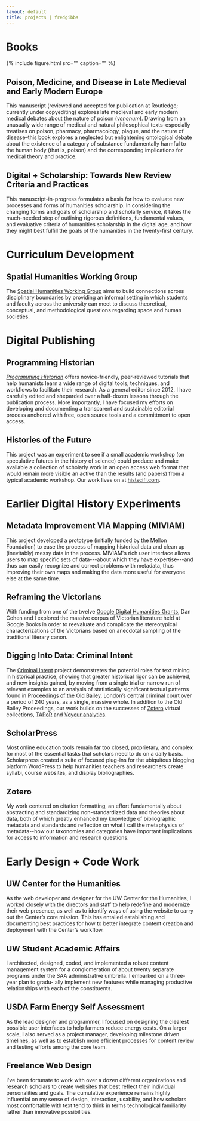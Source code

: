 ```yaml
---
layout: default
title: projects | fredgibbs
---
```


# Books

{% include figure.html src="" caption="" %}

## Poison, Medicine, and Disease in Late Medieval and Early Modern Europe
This manuscript (reviewed and accepted for publication at Routledge; currently under copyediting) explores late medieval and early modern medical debates about the nature of poison (_venenum_). Drawing from an unusually wide range of medical and natural philosophical texts&#8211;especially treatises on poison, pharmacy, pharmacology, plague, and the nature of disease&#8211;this book explores a neglected but enlightening ontological debate about the existence of a category of substance fundamentally harmful to the human body (that is, poison) and the corresponding implications for medical theory and practice.


## Digital + Scholarship: Towards New Review Criteria and Practices
This manuscript-in-progress formulates a basis for how to evaluate new processes and forms of humanities scholarship. In considering the changing forms and goals of scholarship and scholarly service, it takes the much-needed step of outlining rigorous definitions, fundamental values, and evaluative criteria of humanities scholarship in the digital age, and how they might best fulfill the goals of the humanities in the twenty-first century.



# Curriculum Development

## Spatial Humanities Working Group
The [Spatial Humanities Working Group](http://spatialhumanities.unm.edu) aims to build connections across disciplinary boundaries by providing an informal setting in which students and faculty across the university can meet to discuss theoretical, conceptual, and methodological questions regarding space and human societies.



# Digital Publishing

## Programming Historian
[_Programming Historian_](http://programminghistorian.org) offers novice-friendly, peer-reviewed tutorials that help humanists learn a wide range of digital tools, techniques, and workflows to facilitate their research. As a general editor since 2012, I have carefully edited and sheparded over a half-dozen lessons through the publication process. More importantly, I have focused my efforts on developing and documenting a transparent and sustainable editorial process anchored with free, open source tools and a committment to open access.


## Histories of the Future
This project was an experiment to see if a small academic workshop (on speculative futures in the history of science) could produce and make available a collection of scholarly work in an open access web format that would remain more visible an active than the results (and papers) from a typical academic workshop. Our work lives on at [histscifi.com](http://histscifi.com).




# Earlier Digital History Experiments

## Metadata Improvement VIA Mapping (MIVIAM)
This project developed a prototype (initially funded by the Mellon Foundation) to ease the process of mapping historical data and clean up (inevitably) messy data in the process. MIVIAM's rich user interface allows users to map specific sets of data---about which they have expertise---and thus can easily recognize and correct problems with metadata, thus improving their own maps and making the data more useful for everyone else at the same time. 

## Reframing the Victorians
With funding from one of the twelve [Google Digital Humanities Grants](http://googleblog.blogspot.com/2010/07/our-commitment-to-digital-humanities.html), Dan Cohen and I explored the massive corpus of Victorian literature held at Google Books in order to reevaluate and complicate the stereotypical characterizations of the Victorians based on anecdotal sampling of the traditional literary canon. 

## Digging Into Data: Criminal Intent
The [Criminal Intent](http://criminalintent.org) project demonstrates the potential roles for text mining in historical practice, showing that greater historical rigor can be achieved, and new insights gained, by moving from a single trial or narrow run of relevant examples to an analysis of statistically significant textual patterns found in [Proceedings of the Old Bailey](http://oldbaileyonline.org), London’s central criminal court over a period of 240 years, as a single, massive whole. In addition to the Old Bailey Proceedings, our work builds on the successes of [Zotero](http://zotero.org) virtual collections, [TAPoR](http://portal.tapor.ca/portal/portal) and [Voyeur analytics](voyeurtools.org).

## ScholarPress
Most online education tools remain far too closed, proprietary, and complex for most of the essential tasks that scholars need to do on a daily basis. Scholarpress created a suite of focused plug-ins for the ubiquitous blogging platform WordPress to help humanities teachers and researchers create syllabi, course websites, and display bibliographies.

## Zotero
My work centered on citation formatting, an effort fundamentally about abstracting and standardizing non-standardized data and theories about data, both of which greatly enhanced my knowledge of bibliographic metadata and standards and reflection on what I call the metaphysics of metadata--how our taxonomies and categories have important implications for access to information and research questions.

# Early Design + Code Work

## UW Center for the Humanities
As the web developer and designer for the UW Center for the Humanities, I worked closely with the directors and staff to help redefine and modernize their web presence, as well as to identify ways of using the website to carry out the Center’s core mission. This has entailed establishing and documenting best practices for how to better integrate content creation and deployment with the Center’s workflow.

## UW Student Academic Affairs
I architected, designed, coded, and implemented a robust content management system for a conglomeration of about twenty separate programs under the SAA administrative umbrella. I embarked on a three-year plan to gradu- ally implement new features while managing productive relationships with each of the constituents. 

## USDA Farm Energy Self Assessment
As the lead designer and programmer, I focused on designing the clearest possible user interfaces to help farmers reduce energy costs. On a larger scale, I also served as a project manager, developing milestone driven timelines, as well as to establish more efficient processes for content review and testing efforts among the core team. 

## Freelance Web Design
I've been fortunate to work with over a dozen different organizations and research scholars to create websites that best reflect their individual personalities and goals. The cumulative experience remains highly influential on my sense of design, interaction, usability, and how scholars most comfortable with text tend to think in terms technological familiarity rather than innovative possibilities. 